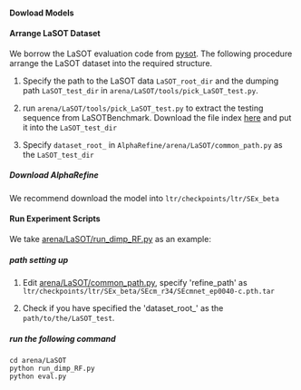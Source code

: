 #### Dowload Models

#### Arrange LaSOT Dataset
We borrow the LaSOT evaluation code from [pysot](https://github.com/StrangerZhang/pysot-toolkit). 
The following procedure arrange the LaSOT dataset into the required structure.

1. Specify the path to the LaSOT data `LaSOT_root_dir` and the dumping path `LaSOT_test_dir`
in `arena/LaSOT/tools/pick_LaSOT_test.py`.

2. run `arena/LaSOT/tools/pick_LaSOT_test.py` to extract the testing sequence from LaSOTBenchmark.
 Download the file index [here](https://drive.google.com/drive/folders/10cfXjwQQBQeu48XMf2xc_W1LucpistPI)
 and put it into the `LaSOT_test_dir`

3. Specify `dataset_root_` in `AlphaRefine/arena/LaSOT/common_path.py` as the `LaSOT_test_dir`

##### Download AlphaRefine
We recommend download the model into `ltr/checkpoints/ltr/SEx_beta`


#### Run Experiment Scripts
We take [arena/LaSOT/run_dimp_RF.py](arena/LaSOT/run_dimp_RF.py) as an example:

##### path setting up
1. Edit [arena/LaSOT/common_path.py](arena/LaSOT/common_path.py), specify 'refine_path' as 
`ltr/checkpoints/ltr/SEx_beta/SEcm_r34/SEcmnet_ep0040-c.pth.tar`

2. Check if you have specified the 'dataset_root_' as the `path/to/the/LaSOT_test`.

##### run the following command
```
cd arena/LaSOT
python run_dimp_RF.py
python eval.py
```